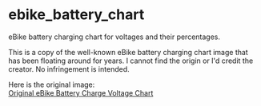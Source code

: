 # ebike_battery_chart
eBike battery charging chart for voltages and their percentages.

This is a copy of the well-known eBike battery charging chart image that has been floating around for years. I cannot find the origin or I'd credit the creator. No infringement is intended.

Here is the original image:  
[Original eBike Battery Charge Voltage Chart](https://old.reddit.com/r/Lectricxp/comments/p8la2n/ebike_battery_charge_voltage_chart_lectric_xp/)
